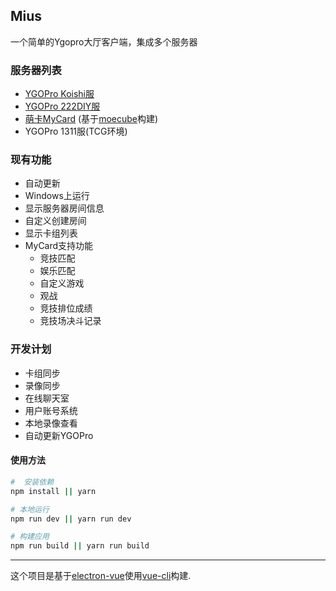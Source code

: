 ## Mius
一个简单的Ygopro大厅客户端，集成多个服务器

### 服务器列表
* [YGOPro Koishi服](http://koishi.222diy.gdn/)
* [YGOPro 222DIY服](https://koishi.pro/pre.html)
* [萌卡MyCard](https://mycard.moe/) (基于[moecube](https://github.com/moecube/moecube)构建) 
* YGOPro 1311服(TCG环境)

### 现有功能
* 自动更新
* Windows上运行
* 显示服务器房间信息
* 自定义创建房间
* 显示卡组列表
* MyCard支持功能
   * 竞技匹配
   * 娱乐匹配
   * 自定义游戏
   * 观战
   * 竞技排位成绩
   * 竞技场决斗记录

### 开发计划
* 卡组同步
* 录像同步
* 在线聊天室
* 用户账号系统
* 本地录像查看
* 自动更新YGOPro



#### 使用方法

``` bash
#  安装依赖
npm install || yarn

# 本地运行
npm run dev || yarn run dev

# 构建应用
npm run build || yarn run build
```

---
这个项目是基于[electron-vue](https://github.com/SimulatedGREG/electron-vue)使用[vue-cli](https://github.com/vuejs/vue-cli)构建. 
